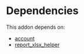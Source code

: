 # Dependencies

This addon depends on:

- [account](https://github.com/bringout/oca-ocb-accounting)
- [report_xlsx_helper](https://github.com/bringout/oca-report)
